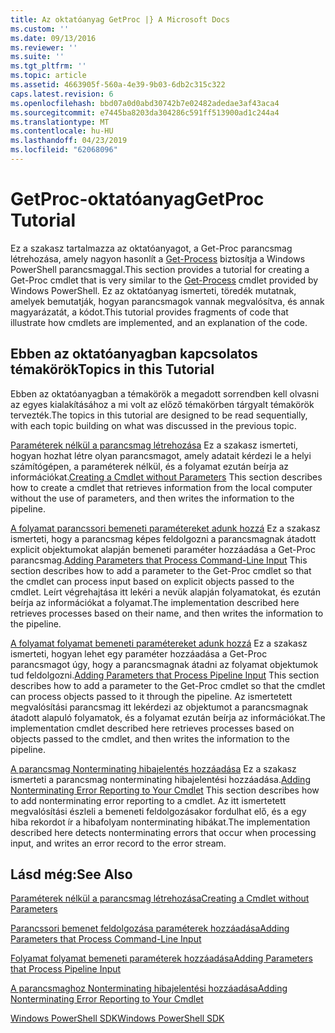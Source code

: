 ```yaml
---
title: Az oktatóanyag GetProc |} A Microsoft Docs
ms.custom: ''
ms.date: 09/13/2016
ms.reviewer: ''
ms.suite: ''
ms.tgt_pltfrm: ''
ms.topic: article
ms.assetid: 4663905f-560a-4e39-9b03-6db2c315c322
caps.latest.revision: 6
ms.openlocfilehash: bbd07a0d0abd30742b7e02482adedae3af43aca4
ms.sourcegitcommit: e7445ba8203da304286c591ff513900ad1c244a4
ms.translationtype: MT
ms.contentlocale: hu-HU
ms.lasthandoff: 04/23/2019
ms.locfileid: "62068096"
---
```

# <a name="getproc-tutorial"></a><span data-ttu-id="4e006-102">GetProc-oktatóanyag</span><span class="sxs-lookup"><span data-stu-id="4e006-102">GetProc Tutorial</span></span>

<span data-ttu-id="4e006-103">Ez a szakasz tartalmazza az oktatóanyagot, a Get-Proc parancsmag létrehozása, amely nagyon hasonlít a [Get-Process](/powershell/module/Microsoft.PowerShell.Management/Get-Process) biztosítja a Windows PowerShell parancsmaggal.</span><span class="sxs-lookup"><span data-stu-id="4e006-103">This section provides a tutorial for creating a Get-Proc cmdlet that is very similar to the [Get-Process](/powershell/module/Microsoft.PowerShell.Management/Get-Process) cmdlet provided by Windows PowerShell.</span></span> <span data-ttu-id="4e006-104">Ez az oktatóanyag ismerteti, töredék mutatnak, amelyek bemutatják, hogyan parancsmagok vannak megvalósítva, és annak magyarázatát, a kódot.</span><span class="sxs-lookup"><span data-stu-id="4e006-104">This tutorial provides fragments of code that illustrate how cmdlets are implemented, and an explanation of the code.</span></span>

## <a name="topics-in-this-tutorial"></a><span data-ttu-id="4e006-105">Ebben az oktatóanyagban kapcsolatos témakörök</span><span class="sxs-lookup"><span data-stu-id="4e006-105">Topics in this Tutorial</span></span>

<span data-ttu-id="4e006-106">Ebben az oktatóanyagban a témakörök a megadott sorrendben kell olvasni az egyes kialakításához a mi volt az előző témakörben tárgyalt témakörök tervezték.</span><span class="sxs-lookup"><span data-stu-id="4e006-106">The topics in this tutorial are designed to be read sequentially, with each topic building on what was discussed in the previous topic.</span></span>

<span data-ttu-id="4e006-107">[Paraméterek nélkül a parancsmag létrehozása](./creating-a-cmdlet-without-parameters.md) Ez a szakasz ismerteti, hogyan hozhat létre olyan parancsmagot, amely adatait kérdezi le a helyi számítógépen, a paraméterek nélkül, és a folyamat ezután beírja az információkat.</span><span class="sxs-lookup"><span data-stu-id="4e006-107">[Creating a Cmdlet without Parameters](./creating-a-cmdlet-without-parameters.md) This section describes how to create a cmdlet that retrieves information from the local computer without the use of parameters, and then writes the information to the pipeline.</span></span>

<span data-ttu-id="4e006-108">[A folyamat parancssori bemeneti paramétereket adunk hozzá](./adding-parameters-that-process-command-line-input.md) Ez a szakasz ismerteti, hogy a parancsmag képes feldolgozni a parancsmagnak átadott explicit objektumokat alapján bemeneti paraméter hozzáadása a Get-Proc parancsmag.</span><span class="sxs-lookup"><span data-stu-id="4e006-108">[Adding Parameters that Process Command-Line Input](./adding-parameters-that-process-command-line-input.md) This section describes how to add a parameter to the Get-Proc cmdlet so that the cmdlet can process input based on explicit objects passed to the cmdlet.</span></span> <span data-ttu-id="4e006-109">Leírt végrehajtása itt lekéri a nevük alapján folyamatokat, és ezután beírja az információkat a folyamat.</span><span class="sxs-lookup"><span data-stu-id="4e006-109">The implementation described here retrieves processes based on their name, and then writes the information to the pipeline.</span></span>

<span data-ttu-id="4e006-110">[A folyamat folyamat bemeneti paramétereket adunk hozzá](./adding-parameters-that-process-pipeline-input.md) Ez a szakasz ismerteti, hogyan lehet egy paraméter hozzáadása a Get-Proc parancsmagot úgy, hogy a parancsmagnak átadni az folyamat objektumok tud feldolgozni.</span><span class="sxs-lookup"><span data-stu-id="4e006-110">[Adding Parameters that Process Pipeline Input](./adding-parameters-that-process-pipeline-input.md) This section describes how to add a parameter to the Get-Proc cmdlet so that the cmdlet can process objects passed to it through the pipeline.</span></span> <span data-ttu-id="4e006-111">Az ismertetett megvalósítási parancsmag itt lekérdezi az objektumot a parancsmagnak átadott alapuló folyamatok, és a folyamat ezután beírja az információkat.</span><span class="sxs-lookup"><span data-stu-id="4e006-111">The implementation cmdlet described here retrieves processes based on objects passed to the cmdlet, and then writes the information to the pipeline.</span></span>

<span data-ttu-id="4e006-112">[A parancsmag Nonterminating hibajelentés hozzáadása](./adding-non-terminating-error-reporting-to-your-cmdlet.md) Ez a szakasz ismerteti a parancsmag nonterminating hibajelentési hozzáadása.</span><span class="sxs-lookup"><span data-stu-id="4e006-112">[Adding Nonterminating Error Reporting to Your Cmdlet](./adding-non-terminating-error-reporting-to-your-cmdlet.md) This section describes how to add nonterminating error reporting to a cmdlet.</span></span> <span data-ttu-id="4e006-113">Az itt ismertetett megvalósítási észleli a bemeneti feldolgozásakor fordulhat elő, és a egy hiba rekordot ír a hibafolyam nonterminating hibákat.</span><span class="sxs-lookup"><span data-stu-id="4e006-113">The implementation described here detects nonterminating errors that occur when processing input, and writes an error record to the error stream.</span></span>

## <a name="see-also"></a><span data-ttu-id="4e006-114">Lásd még:</span><span class="sxs-lookup"><span data-stu-id="4e006-114">See Also</span></span>

[<span data-ttu-id="4e006-115">Paraméterek nélkül a parancsmag létrehozása</span><span class="sxs-lookup"><span data-stu-id="4e006-115">Creating a Cmdlet without Parameters</span></span>](./creating-a-cmdlet-without-parameters.md)

[<span data-ttu-id="4e006-116">Parancssori bemenet feldolgozása paraméterek hozzáadása</span><span class="sxs-lookup"><span data-stu-id="4e006-116">Adding Parameters that Process Command-Line Input</span></span>](./adding-parameters-that-process-command-line-input.md)

[<span data-ttu-id="4e006-117">Folyamat folyamat bemeneti paraméterek hozzáadása</span><span class="sxs-lookup"><span data-stu-id="4e006-117">Adding Parameters that Process Pipeline Input</span></span>](./adding-parameters-that-process-pipeline-input.md)

[<span data-ttu-id="4e006-118">A parancsmaghoz Nonterminating hibajelentési hozzáadása</span><span class="sxs-lookup"><span data-stu-id="4e006-118">Adding Nonterminating Error Reporting to Your Cmdlet</span></span>](./adding-non-terminating-error-reporting-to-your-cmdlet.md)

[<span data-ttu-id="4e006-119">Windows PowerShell SDK</span><span class="sxs-lookup"><span data-stu-id="4e006-119">Windows PowerShell SDK</span></span>](../windows-powershell-reference.md)
